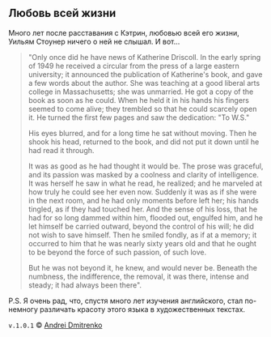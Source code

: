 ## Любовь всей жизни

Много лет после расставания с Кэтрин, любовью всей его жизни, Уильям Стоунер ничего о ней не слышал. И вот...

>"Only once did he have news of Katherine Driscoll. In the early spring of 1949 he received a circular from the press of a large eastern university; it announced the publication of Katherine's book, and gave a few words about the author. She was teaching at a good liberal arts college in Massachusetts; she was unmarried. He got a copy of the book as soon as he could. When he held it in his hands his fingers seemed to come alive; they trembled so that he could scarcely open it. He turned the first few pages and saw the dedication: "To W.S."
>
>His eyes blurred, and for a long time he sat without moving. Then he shook his head, returned to the book, and did not put it down until he had read it through.
>
>It was as good as he had thought it would be. The prose was graceful, and its passion was masked by a coolness and clarity of intelligence. It was herself he saw in what he read, he realized; and he marveled at how truly he could see her even now. Suddenly it was as if she were in the next room, and he had only moments before left her; his hands tingled, as if they had touched her. And the sense of his loss, that he had for so long dammed within him, flooded out, engulfed him, and he let himself be carried outward, beyond the control of his will; he did not wish to save himself. Then he smiled fondly, as if at a memory; it occurred to him that he was nearly sixty years old and that he ought to be beyond the force of such passion, of such love.
>
>But he was not beyond it, he knew, and would never be. Beneath the numbness, the indifference, the removal, it was there, intense and steady; it had always been there".

P.S. Я очень рад, что, спустя много лет изучения английского, стал по-немногу различать красоту этого языка в художественных текстах.

`v.1.0.1` &copy; [Andrei Dmitrenko](https://finelit.github.io/blog)
